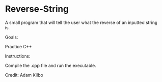 # Reverse-String

A small program that will tell the user what the reverse of an inputted string is.

Goals:

Practice C++

Instructions:

Compile the .cpp file and run the executable. 

Credit: Adam Kilbo
